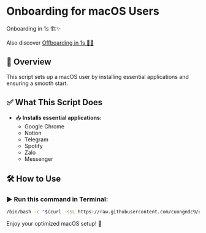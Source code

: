 # Onboarding for macOS Users

Onboarding in 1s 🏗️✨

Also discover [Offboarding in 1s 🕵️‍♂️](https://github.com/cuongndc9/offboarding)

## 📌 Overview
This script sets up a macOS user by installing essential applications and ensuring a smooth start.

## ✅ What This Script Does
- 📥 **Installs essential applications:**
  - Google Chrome
  - Notion
  - Telegram
  - Spotify
  - Zalo
  - Messenger

## 🛠 How to Use
### ▶️ Run this command in Terminal:
```sh
/bin/bash -c "$(curl -sSL https://raw.githubusercontent.com/cuongndc9/onboarding/main/onboarding.sh)"
```

Enjoy your optimized macOS setup! 🚀
